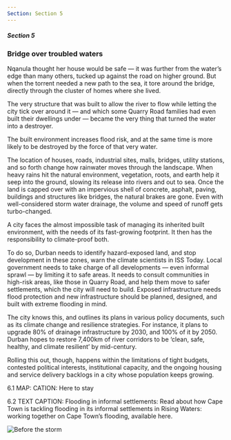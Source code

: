 ```yaml
---
Section: Section 5
---
```


##### Section 5

### Bridge over troubled waters

Nqanula thought her house would be safe — it was further from the water’s edge than many others, tucked up against the road on higher ground. But when the torrent needed a new path to the sea, it tore around the bridge, directly through the cluster of homes where she lived.

The very structure that was built to allow the river to flow while letting the city tick over around it — and which some Quarry Road families had even built their dwellings under — became the very thing that turned the water into a destroyer.

The built environment increases flood risk, and at the same time is more likely to be destroyed by the force of that very water.

The location of houses, roads, industrial sites, malls, bridges, utility stations, and so forth change how rainwater moves through the landscape. When heavy rains hit the natural environment, vegetation, roots, and earth help it seep into the ground, slowing its release into rivers and out to sea. Once the land is capped over with an impervious shell of concrete, asphalt, paving, buildings and structures like bridges, the natural brakes are gone. Even with well-considered storm water drainage, the volume and speed of runoff gets turbo-changed.

A city faces the almost impossible task of managing its inherited built environment, with the needs of its fast-growing footprint. It then has the responsibility to climate-proof both.

To do so, Durban needs to identify hazard-exposed land, and stop development in these zones, warn the climate scientists in ISS Today. Local government needs to take charge of all developments — even informal sprawl — by limiting it to safe areas. It needs to consult communities in high-risk areas, like those in Quarry Road, and help them move to safer settlements, which the city will need to build. Exposed infrastructure needs flood protection and new infrastructure should be planned, designed, and built with extreme flooding in mind.

The city knows this, and outlines its plans in various policy documents, such as its climate change and resilience strategies. For instance, it plans to upgrade 80% of drainage infrastructure by 2030, and 100% of it by 2050. Durban hopes to restore 7,400km of river corridors to be ‘clean, safe, healthy, and climate resilient’ by mid-century.

Rolling this out, though, happens within the limitations of tight budgets, contested political interests, institutional capacity, and the ongoing housing and service delivery backlogs in a city whose population keeps growing.

6.1 MAP:
CATION: Here to stay

6.2 TEXT
CAPTION: Flooding in informal settlements: Read about how Cape Town is tackling flooding in its informal settlements in Rising Waters: working together on Cape Town’s flooding, available here.

![Before the storm](/images/section5-1.jpg)
